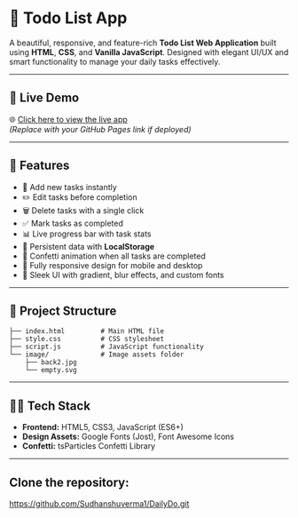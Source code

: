 # 📝 Todo List App

A beautiful, responsive, and feature-rich **Todo List Web Application** built using **HTML**, **CSS**, and **Vanilla JavaScript**. Designed with elegant UI/UX and smart functionality to manage your daily tasks effectively.

---

## 📌 Live Demo

🌐 [Click here to view the live app](https://yourusername.github.io/todo-list-app)  
*(Replace with your GitHub Pages link if deployed)*

---

## 🚀 Features

- 🔹 Add new tasks instantly
- ✏️ Edit tasks before completion
- 🗑️ Delete tasks with a single click
- ✅ Mark tasks as completed
- 📊 Live progress bar with task stats
- 💾 Persistent data with **LocalStorage**
- 🎉 Confetti animation when all tasks are completed
- 📱 Fully responsive design for mobile and desktop
- 🌈 Sleek UI with gradient, blur effects, and custom fonts

---

## 📂 Project Structure
```.
├── index.html         # Main HTML file
├── style.css          # CSS stylesheet
├── script.js          # JavaScript functionality
└── image/             # Image assets folder
    ├── back2.jpg
    └── empty.svg
```

---

## 🧑‍💻 Tech Stack

- **Frontend:** HTML5, CSS3, JavaScript (ES6+)
- **Design Assets:** Google Fonts (Jost), Font Awesome Icons
- **Confetti:** tsParticles Confetti Library

---

## Clone the repository:
https://github.com/Sudhanshuverma1/DailyDo.git

